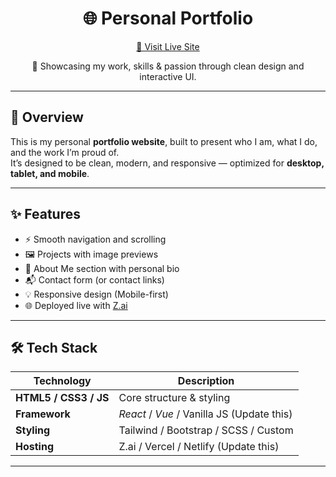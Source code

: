 <h1 align="center">🌐 Personal Portfolio</h1>

<p align="center">
  <a href="https://b04gh8sjq3p0-deploy.space.z.ai" target="_blank">
    🔗 Visit Live Site
  </a>
</p>

<p align="center">
  🚀 Showcasing my work, skills & passion through clean design and interactive UI.
</p>

---

## 📌 Overview

This is my personal **portfolio website**, built to present who I am, what I do, and the work I’m proud of.  
It’s designed to be clean, modern, and responsive — optimized for **desktop, tablet, and mobile**.

---

## ✨ Features

- ⚡ Smooth navigation and scrolling  
- 🖼️ Projects with image previews  
- 🧠 About Me section with personal bio  
- 📬 Contact form (or contact links)  
- 💡 Responsive design (Mobile-first)  
- 🌐 Deployed live with [Z.ai](https://z.ai)  

---

## 🛠 Tech Stack

| Technology | Description |
|------------|-------------|
| **HTML5 / CSS3 / JS** | Core structure & styling |
| **Framework** | _React_ / _Vue_ / Vanilla JS (Update this) |
| **Styling** | Tailwind / Bootstrap / SCSS / Custom |
| **Hosting** | Z.ai / Vercel / Netlify (Update this) |

---
